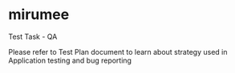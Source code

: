 # mirumee

Test Task - QA

Please refer to Test Plan document to learn about strategy used in Application testing and bug reporting
